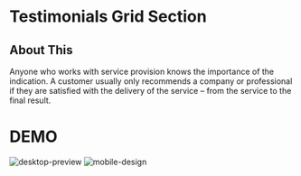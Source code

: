 # Testimonials Grid Section

## About This

Anyone who works with service provision knows the importance of the indication.  A customer usually only recommends a company or professional if they are satisfied with the delivery of the service – from the service to the final result.

# DEMO

![desktop-preview](https://user-images.githubusercontent.com/79466541/188431839-25671458-84cd-4e5e-89f6-aae1741b71e2.jpg)
![mobile-design](https://user-images.githubusercontent.com/79466541/188431862-dbc4cd83-0447-4c41-8bd3-7d6f1b0e3c8e.jpg)

